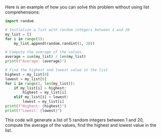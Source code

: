 
Here is an example of how you can solve this problem without using list comprehensions:
```python
import random

# Initialize a list with random integers between 1 and 20
my_list = []
for i in range(5):
    my_list.append(random.randint(1, 20))

# Compute the average of the values
average = sum(my_list) / len(my_list)
print(f"Average: {average}")

# Find the highest and lowest value in the list
highest = my_list[0]
lowest = my_list[0]
for i in range(1, len(my_list)):
    if my_list[i] > highest:
        highest = my_list[i]
    elif my_list[i] < lowest:
        lowest = my_list[i]
print(f"Highest: {highest}")
print(f"Lowest: {lowest}")
```
This code will generate a list of 5 random integers between 1 and 20, compute the average of the values, find the highest and lowest value in the list.